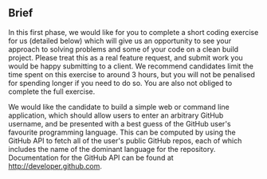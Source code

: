 ## Brief

In this first phase, we would like for you to complete a short coding exercise for us (detailed below) which will give us an opportunity to see your approach to solving problems and some of your code on a clean build project. Please treat this as a real feature request, and submit work you would be happy submitting to a client.
We recommend candidates limit the time spent on this exercise to around 3 hours, but you will not be penalised for spending longer if you need to do so. You are also not obliged to complete the full exercise.

We would like the candidate to build a simple web or command line application, which should allow users to enter an arbitrary GitHub username, and be presented with a best guess of the GitHub user's favourite programming language.
This can be computed by using the GitHub API to fetch all of the user's public GitHub repos, each of which includes the name of the dominant language for the repository.
Documentation for the GitHub API can be found at http://developer.github.com.
